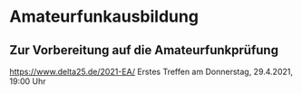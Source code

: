 # Amateurfunkausbildung
## Zur Vorbereitung auf die Amateurfunkprüfung

https://www.delta25.de/2021-EA/
Erstes Treffen am Donnerstag, 29.4.2021, 19:00 Uhr
